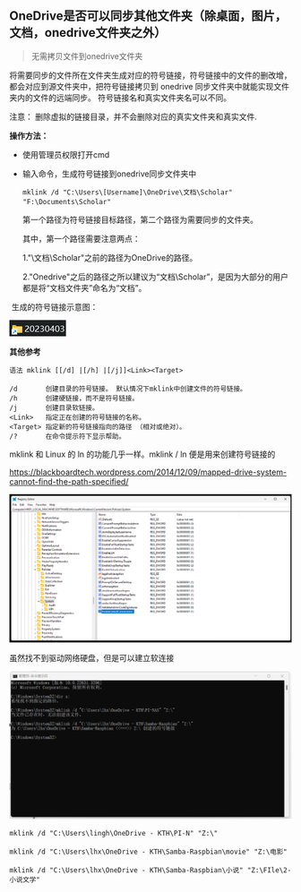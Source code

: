 
## OneDrive是否可以同步其他文件夹（除桌面，图片，文档，onedrive文件夹之外） 

> 无需拷贝文件到onedrive文件夹



将需要同步的文件所在文件夹生成对应的符号链接，符号链接中的文件的删改增，都会对应到源文件夹中，把符号链接拷贝到 onedrive 同步文件夹中就能实现文件夹内的文件的远端同步。 符号链接名和真实文件夹名可以不同。

注意： 删除虚拟的链接目录，并不会删除对应的真实文件夹和真实文件.



**操作方法：**

* 使用管理员权限打开cmd

* 输入命令，生成符号链接到onedrive同步文件夹中

	`mklink /d "C:\Users\[Username]\OneDrive\文档\Scholar" "F:\Documents\Scholar"`

	第一个路径为符号链接目标路径，第二个路径为需要同步的文件夹。

	其中，第一个路径需要注意两点：

	1."\文档\Scholar"之前的路径为OneDrive的路径。

	2."Onedrive\"之后的路径之所以建议为“文档\Scholar”，是因为大部分的用户都是将“文档文件夹”命名为“文档”。
	



​	生成的符号链接示意图：

![](onedrive.assets/image-20230408020311910.png)

**其他参考**

```
语法 mklink [[/d] |[/h] |[/j]]<Link><Target>

/d       创建目录的符号链接。 默认情况下mklink中创建文件的符号链接。
/h       创建硬链接，而不是符号链接。
/j       创建目录软链接。
<Link>   指定正在创建的符号链接的名称。
<Target> 指定新的符号链接指向的路径 （相对或绝对）。
/?       在命令提示符下显示帮助。
```

mklink 和 Linux 的 ln 的功能几乎一样。mklink / ln 便是用来创建符号链接的





https://blackboardtech.wordpress.com/2014/12/09/mapped-drive-system-cannot-find-the-path-specified/

<img src="onedrive.assets/image-20240315133816902.png" style="zoom:50%;" />



虽然找不到驱动网络硬盘，但是可以建立软连接

![](onedrive.assets/image-20240315194507864.png)

```
mklink /d "C:\Users\lingh\OneDrive - KTH\PI-N" "Z:\"

mklink /d "C:\Users\lhx\OneDrive - KTH\Samba-Raspbian\movie" "Z:\电影"

mklink /d "C:\Users\lhx\OneDrive - KTH\Samba-Raspbian\小说" "Z:\FIle\2-小说文学"
```



